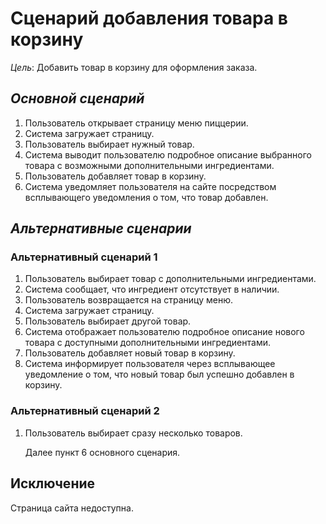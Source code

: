 # Сценарий добавления товара в корзину

*Цель*: Добавить товар в корзину для оформления заказа.

## *Основной сценарий*

1. Пользователь открывает страницу меню пиццерии.
2. Система загружает страницу.
3. Пользователь выбирает нужный товар.
4. Система выводит пользователю подробное описание выбранного товара с возможными дополнительными ингредиентами.
5. Пользователь добавляет товар в корзину.
6. Система уведомляет пользователя на сайте посредством всплывающего уведомления о том, что товар добавлен.

## *Альтернативные сценарии*

### **Альтернативный сценарий 1**

1. Пользователь выбирает товар с дополнительными ингредиентами.
2. Система сообщает, что ингредиент отсутствует в наличии.
3. Пользователь возвращается на страницу меню.
4. Система загружает страницу.
5. Пользователь выбирает другой товар.
6. Система отображает пользователю подробное описание нового товара с доступными дополнительными ингредиентами.
7. Пользователь добавляет новый товар в корзину.
8. Система информирует пользователя через всплывающее уведомление о том, что новый товар был успешно добавлен в корзину.

### **Альтернативный сценарий 2**

1. Пользователь выбирает сразу несколько товаров.
   
   Далее пункт 6 основного сценария.

## **Исключение**

Страница сайта недоступна.
